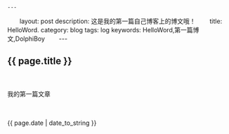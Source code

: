     ---
　　layout: post
	description: 这是我的第一篇自己博客上的博文哦！
　　title: HelloWord.
	category: blog
	tags: log
	keywords: HelloWord,第一篇博文,DolphiBoy
　　---
　　<h2>{{ page.title }}</h2>
　　<p>我的第一篇文章</p>
　　<p>{{ page.date | date_to_string }}</p>